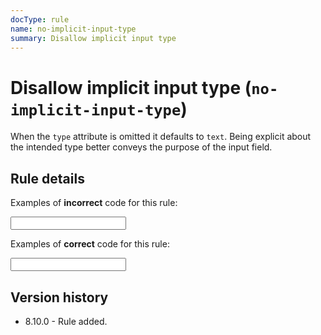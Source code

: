 ```yaml
---
docType: rule
name: no-implicit-input-type
summary: Disallow implicit input type
---
```


# Disallow implicit input type (`no-implicit-input-type`)

When the `type` attribute is omitted it defaults to `text`.
Being explicit about the intended type better conveys the purpose of the input field.

## Rule details

Examples of **incorrect** code for this rule:

<validate name="incorrect" rules="no-implicit-input-type">
	<input>
</validate>

Examples of **correct** code for this rule:

<validate name="correct" rules="no-implicit-input-type">
	<input type="text">
</validate>

## Version history

- 8.10.0 - Rule added.
